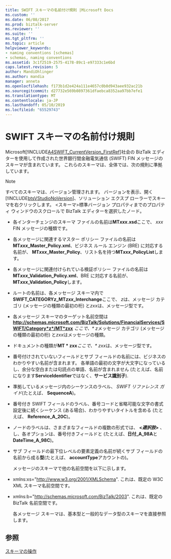 ```yaml
---
title: SWIFT スキーマの名前付け規則 |Microsoft Docs
ms.custom: ''
ms.date: 06/08/2017
ms.prod: biztalk-server
ms.reviewer: ''
ms.suite: ''
ms.tgt_pltfrm: ''
ms.topic: article
helpviewer_keywords:
- naming conventions [schemas]
- schemas, naming conventions
ms.assetid: 3c1f2519-2575-4178-89c1-e97333c1e6bd
caps.latest.revision: 5
author: MandiOhlinger
ms.author: mandia
manager: anneta
ms.openlocfilehash: f173b1d2e424a111e4657c0b0d943aee932ac21b
ms.sourcegitcommit: d27732e569b0897361dfaebca8352aa97bb7efe1
ms.translationtype: MT
ms.contentlocale: ja-JP
ms.lasthandoff: 05/10/2019
ms.locfileid: "65529743"
---
```

# <a name="swift-schema-naming-conventions"></a>SWIFT スキーマの名前付け規則
Microsoft[!INCLUDE[A4SWIFT_CurrentVersion_FirstRef](../../includes/a4swift-currentversion-firstref-md.md)]社会の BizTalk エディターを使用して作成された世界銀行間金融電気通信 (SWIFT) FIN メッセージのスキーマが含まれています。 これらのスキーマは、全体では、次の規則に準拠しています。  
  
> [!NOTE]
>  すべてのスキーマは、バージョン管理されます。 バージョンを表示、開く[!INCLUDE[btsVStudioNoVersion](../../includes/btsvstudionoversion-md.md)]、ソリューション エクスプ ローラーでスキーマを右クリックします。 \<スキーマ\>標準バージョン プロパティまでのプロパティ ウィンドウのスクロールで BizTalk エディターを選択したノード。  
  
- 各インターチェンジのスキーマ ファイルの名前は**MT*xxx*.xsd**ここで、 *xxx* FIN メッセージの種類です。  
  
- 各メッセージに関連するマスター ポリシー ファイルの名前は**MT*xxx*_Master_Policy.xml**、ビジネス ルール エンジン (BRE) に対応する名前が、 **MT*xxx*_Master_Policy**、リスト名を持つ**MT*xxx*_PolicyList**します。  
  
- 各メッセージに関連付けられている検証ポリシー ファイルの名前は**MT*xxx*_Validation_Policy.xml**、BRE に対応する名前が、 **MT*xxx*_Validation_Policy**します。  
  
- ルートの名前は、各メッセージ スキーマ内で**SWIFT_CATEGORY*z*_MT*zxx*_Interchange**ここで、 *z*は、メッセージ カテゴリ (メッセージの種類の最初の桁) と*zxx*は、メッセージ型です。  
  
- 各メッセージ スキーマのターゲット名前空間は **<http://schemas.microsoft.com/BizTalk/Solutions/FinancialServices/SWIFT/Category*z*/MT*zxx>** <em>ここで、* z</em>メッセージ カテゴリ (メッセージの種類の最初の桁) と*zxx*はメッセージの種類。  
  
- ドキュメントの種類が**MT * zxx**<em>ここで、* zxx</em>は、メッセージ型です。  
  
- 番号付けされていないフィールドとサブ フィールドの名前には、ビジネスのわかりやすい名前が含まれます。 各単語の最初の文字が大文字になっているし、余分な空白または句読点の単語、名前が含まれません (たとえば、名前になります**ServiceIdentifier**ではなく、**サービス識別子**).  
  
- 準拠しているメッセージ内のシーケンスのラベル、 *SWIFT リファレンス ガイド*(たとえば、 **SequenceA**)。  
  
- 番号付き SWIFT フィールドのラベル、番号コードと省略可能な文字の書式設定後に続くシーケンス (ある場合)、わかりやすいタイトルを含める (たとえば、 **Reference_A_20C**)。  
  
- ノードのラベルは、さまざまなフィールドの複数の形式では、  **\<*選択肢*\>** 、し、各オプションは、番号付きフィールドと (たとえば、**日付_A_98A**と**DateTime_A_98C**)。  
  
- サブ フィールドの最下位レベルの要素定義の名前が続くサブ フィールドの名前から成る**型**(たとえば、 **accountType**アカウントの)。  
  
  メッセージのスキーマで他の名前空間を以下に示します。  
  
- xmlns:xs="<http://www.w3.org/2001/XMLSchema>". これは、既定の W3C XML スキーマ名前空間です。  
  
- xmlns:b="<http://schemas.microsoft.com/BizTalk/2003>". これは、既定の BizTalk 名前空間です。  
  
  各メッセージ スキーマは、基本型と一般的なデータ型のスキーマを直接参照します。  
  
## <a name="see-also"></a>参照  
 [スキーマの操作](../../adapters-and-accelerators/accelerator-swift/working-with-schemas.md)